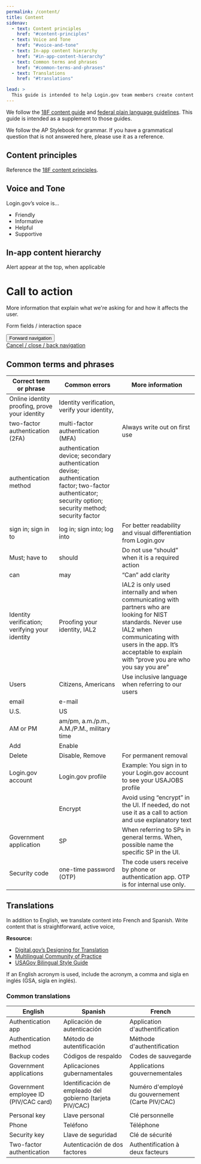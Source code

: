 ```yaml
---
permalink: /content/
title: Content
sidenav:
  - text: Content principles
    href: "#content-principles"
  - text: Voice and Tone
    href: "#voice-and-tone"
  - text: In-app content hierarchy
    href: "#in-app-content-hierarchy"
  - text: Common terms and phrases
    href: "#common-terms-and-phrases"
  - text: Translations
    href: "#translations"

lead: >
  This guide is intended to help Login.gov team members create content that is consistent and accessible to our users.
---
```


We follow the [18F content guide](https://content-guide.18f.gov/) and [federal plain language guidelines](https://www.plainlanguage.gov/guidelines/). This guide is intended as a supplement to those guides.

We follow the AP Stylebook for grammar. If you have a grammatical question that is not answered here, please use it as a reference.

## Content principles

Reference the [18F content principles](https://content-guide.18f.gov/content-principles/).

## Voice and Tone

Login.gov’s voice is&hellip;

* Friendly
* Informative
* Helpful
* Supportive

## In-app content hierarchy

<div class="maxw-tablet">
  <div class="border border-base-light padding-5">
    <!--alert-error-->
    <div class="usa-alert usa-alert--error">
      <div class="usa-alert__body">
        <p class="usa-alert__text">Alert appear at the top, when applicable</p>
      </div>
    </div>
    <!--text-->
    <div class="usa-prose margin-y-5">
      <h1 class="">Call to action</h1>
      <p>More information that explain what we're asking for and how it affects the user.</p>  
    </div>
    <div class="margin-y-6">
      <p class="bg-gray-5 padding-5">Form fields / interaction space</p>
    </div>
    <button class="usa-button">Forward navigation</button>
    <div class="border-top margin-top-4"></div>
    <div class="usa-prose margin-top-2">
      <a href="#" class="primary">Cancel / close / back navigation</a>
    </div>
  </div>
</div>

## Common terms and phrases

|Correct term or phrase   	|Common errors   	|More information   	|
|---	|---	|---	|
|Online identity proofing, prove your identity   	|Identity verification, verify your identity,   	|   	|
|two-factor authentication (2FA)   	|multi-factor authentication (MFA)   	|Always write out on first use   	|
|authentication method   	|authentication device; secondary authentication devise; authentication factor; two-factor authenticator; security option; security method; security factor   	|   	|
|sign in; sign in to   	|log in; sign into; log into   	|For better readability and visual differentiation from Login.gov   	|
|Must; have to   	|should   	|Do not use “should” when it is a required action   	|
|can   	|may   	|“Can” add clarity   	|
|Identity verification; verifying your identity   	|Proofing your identity, IAL2   	|IAL2 is only used internally and when communicating with partners who are looking for NIST standards. Never use IAL2 when communicating with users in the app. It’s acceptable to explain with “prove you are who you say you are”   	|
|Users   	|Citizens, Americans   	|Use inclusive language when referring to our users   	|
|email   	|e-mail   	|   	|
|U.S.   	|US   	|   	|
|AM or PM   	|am/pm, a.m./p.m., A.M./P.M., military time   	|   	|
|Add   	|Enable   	|   	|
|Delete   	|Disable, Remove   	|For permanent removal   	|
|Login.gov account   	|Login.gov profile  	|Example: You sign in to your Login.gov account to see your USAJOBS profile   	|
|   	|Encrypt   	|Avoid using “encrypt” in the UI. If needed, do not use it as a call to action and use explanatory text   	|
|Government application   	|SP   	|When referring to SPs in general terms. When, possible name the specific SP in the UI.   	|
|Security code   	|one-time password (OTP)   	|The code users receive by phone or authentication app. OTP is for internal use only.   	|

## Translations

In addition to English, we translate content into French and Spanish. Write content that is straightforward, active voice,

**Resource:**

* [Digital.gov’s Designing for Translation](https://digital.gov/2018/12/20/designing-for-translation/)
* [Multilingual Community of Practice](https://digital.gov/communities/multilingual/)
* [USAGov Bilingual Style Guide](https://www.usa.gov/style-guide/table-of-contents)

If an English acronym is used, include the acronym, a comma and sigla en inglés (GSA, sigla en inglés).

### Common translations

|English   	|Spanish   	|French   	|
|---	|---	|---	|
|Authentication app   	|Aplicación de autenticación  	|Application d'authentification   	|
|Authentication method   	|Método de autentificación   	|Méthode d'authentification   	|
|Backup codes   	|Códigos de respaldo   	|Codes de sauvegarde   	|
|Government applications    |Aplicaciones gubernamentales   |Applications gouvernementales   |
|Government employee ID (PIV/CAC card)   	|Identificación de empleado del gobierno (tarjeta PIV/CAC)   	|Numéro d'employé du gouvernement (Carte PIV/CAC)   	|
|Personal key   	|Llave personal   	|Clé personnelle   	|
|Phone   	|Teléfono   	|Téléphone   	|
|Security key   	|Llave de seguridad   	|Clé de sécurité   	|
|Two-factor authentication   	|Autenticación de dos factores   	|Authentification à deux facteurs   	|
